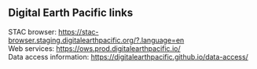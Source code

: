 ## Digital Earth Pacific links

STAC browser: https://stac-browser.staging.digitalearthpacific.org/?.language=en   
Web services: https://ows.prod.digitalearthpacific.io/  
Data access information: https://digitalearthpacific.github.io/data-access/
